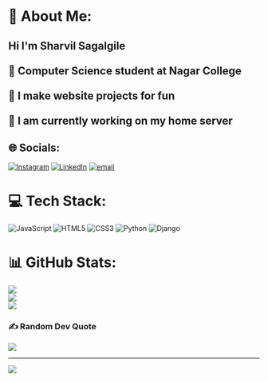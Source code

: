 # 💫 About Me:
## Hi I'm Sharvil Sagalgile<br><br>🏫 Computer Science student at Nagar College</br><br>🧠 I make website projects for fun</br><br>🔭 I am currently working on my home server</br>


## 🌐 Socials:
[![Instagram](https://img.shields.io/badge/Instagram-%23E4405F.svg?logo=Instagram&logoColor=white)](https://instagram.com/this_aint_void) [![LinkedIn](https://img.shields.io/badge/LinkedIn-%230077B5.svg?logo=linkedin&logoColor=white)](https://linkedin.com/in/sharvil-sagalgile-b5a539286) [![email](https://img.shields.io/badge/Email-D14836?logo=gmail&logoColor=white)](mailto:sharvilsagalgile@gmail.com) 

# 💻 Tech Stack:
![JavaScript](https://img.shields.io/badge/javascript-%23323330.svg?style=for-the-badge&logo=javascript&logoColor=%23F7DF1E) ![HTML5](https://img.shields.io/badge/html5-%23E34F26.svg?style=for-the-badge&logo=html5&logoColor=white) ![CSS3](https://img.shields.io/badge/css3-%231572B6.svg?style=for-the-badge&logo=css3&logoColor=white) ![Python](https://img.shields.io/badge/python-3670A0?style=for-the-badge&logo=python&logoColor=ffdd54) ![Django](https://img.shields.io/badge/django-%23092E20.svg?style=for-the-badge&logo=django&logoColor=white)
# 📊 GitHub Stats:
![](https://github-readme-stats.vercel.app/api?username=5H4RV1L&theme=dark&hide_border=false&include_all_commits=false&count_private=false)<br/>
![](https://nirzak-streak-stats.vercel.app/?user=5H4RV1L&theme=dark&hide_border=false)<br/>
![](https://github-readme-stats.vercel.app/api/top-langs/?username=5H4RV1L&theme=dark&hide_border=false&include_all_commits=false&count_private=false&layout=compact)

### ✍️ Random Dev Quote
![](https://quotes-github-readme.vercel.app/api?type=horizontal&theme=radical)

---
[![](https://visitcount.itsvg.in/api?id=5H4RV1L&icon=0&color=0)](https://visitcount.itsvg.in)

<!-- Proudly created with GPRM ( https://gprm.itsvg.in ) -->
